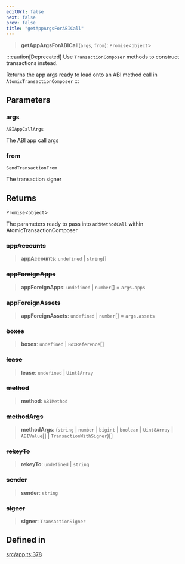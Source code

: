 ```yaml
---
editUrl: false
next: false
prev: false
title: "getAppArgsForABICall"
---
```


> **getAppArgsForABICall**(`args`, `from`): `Promise`\<`object`\>

:::caution[Deprecated]
Use `TransactionComposer` methods to construct transactions instead.

Returns the app args ready to load onto an ABI method call in `AtomicTransactionComposer`
:::

## Parameters

### args

`ABIAppCallArgs`

The ABI app call args

### from

`SendTransactionFrom`

The transaction signer

## Returns

`Promise`\<`object`\>

The parameters ready to pass into `addMethodCall` within AtomicTransactionComposer

### ~~appAccounts~~

> **appAccounts**: `undefined` \| `string`[]

### ~~appForeignApps~~

> **appForeignApps**: `undefined` \| `number`[] = `args.apps`

### ~~appForeignAssets~~

> **appForeignAssets**: `undefined` \| `number`[] = `args.assets`

### ~~boxes~~

> **boxes**: `undefined` \| `BoxReference`[]

### ~~lease~~

> **lease**: `undefined` \| `Uint8Array`

### ~~method~~

> **method**: `ABIMethod`

### ~~methodArgs~~

> **methodArgs**: (`string` \| `number` \| `bigint` \| `boolean` \| `Uint8Array` \| `ABIValue`[] \| `TransactionWithSigner`)[]

### ~~rekeyTo~~

> **rekeyTo**: `undefined` \| `string`

### ~~sender~~

> **sender**: `string`

### ~~signer~~

> **signer**: `TransactionSigner`

## Defined in

[src/app.ts:378](https://github.com/algorandfoundation/algokit-utils-ts/blob/e57e96ab17213653e656688e8d7251c0107554cf/src/app.ts#L378)
